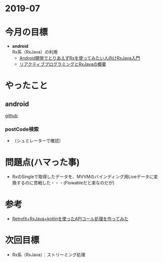 # 2019-07

# 今月の目標
* **android**  
  Rx系（RxJava）の利用 
  * [Android開発でとりあえずRxを使ってみたい人向けRxJava入門](https://qiita.com/offwhite/items/418040d4af32363bda74) 
  * [リアクティブプログラミングとRxJavaの概要](https://codezine.jp/article/detail/9570)

# やったこと
## android
[github]()  

### postCode検索
 * （シュミレーターで確認）
 
# 問題点(ハマった事)
* RxのSingleで取得したデータを、MVVMのバインディング用Liveデータに変換するのに苦戦した・・・(Flowableだと楽なのだが)

# 参考
  * [Retrofit+RxJava+kotlinを使ったAPIコール処理を作ってみた](https://qiita.com/motomiya326/items/f59f0ddf400da4050fe8)

# 次回目標
* Rx系（RxJava）：ストリーミング処理
